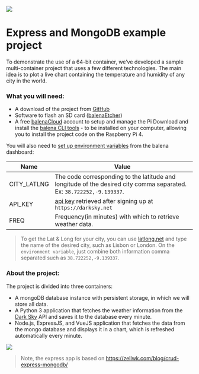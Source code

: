 ![](https://github.com/balena-io-playground/express-mongo-sample/blob/master/assets/header.png?raw=true)

# Express and MongoDB example project

To demonstrate the use of a 64-bit container, we’ve developed a sample multi-container project that uses a few different technologies. The main idea is to plot a live chart containing the temperature and humidity of any city in the world. 

### What you will need:
- A download of the project from [GitHub](https://github.com/balena-io-playground/express-mongo-sample)
- Software to flash an SD card ([balenaEtcher](https://balena.io/etcher))
- A free [balenaCloud](https://balena.io/cloud) account to setup and manage the Pi Download and install the [balena CLI tools](https://github.com/balena-io/balena-cli/blob/master/INSTALL.md) - to be installed on your computer, allowing you to install the project code on the Raspberry Pi 4.

You will also need to [set up environment variables](https://www.balena.io/docs/learn/manage/serv-vars/#environment-and-service-variables) from the balena dashboard:

| Name             | Value  
| -----------------|------------------------------------                                   
| CITY_LATLNG     | The code corresponding to the latitude and longitude of the desired city comma separated. Ex: `38.722252,-9.139337`.
| API_KEY | [api key](https://darksky.net/dev) retrieved after signing up at `https://darksky.net`|
| FREQ | Frequency(in minutes) with which to retrieve weather data. |                                   
                    

> To get the Lat & Long for your city, you can use [latlong.net](https://www.latlong.net/) and type the name of the desired city, such as Lisbon or London. On the `environment variable`, just combine both information comma separated such as  `38.722252,-9.139337`.

### About the project:

The project is divided into three containers:
* A mongoDB database instance with persistent storage, in which we will store all data. 
* A Python 3 application that fetches the weather information from the [Dark Sky](https://darksky.net/dev) API and saves it to the database every minute. 
* Node.js, ExpressJS, and VueJS application that fetches the data from the mongo database and displays it in a chart, which is refreshed automatically every minute.

![](https://github.com/balena-io-playground/express-mongo-sample/blob/master/assets/body.png?raw=true)

> Note, the express app is based on https://zellwk.com/blog/crud-express-mongodb/
